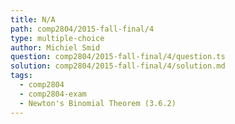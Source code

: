 ```yaml
---
title: N/A
path: comp2804/2015-fall-final/4
type: multiple-choice
author: Michiel Smid
question: comp2804/2015-fall-final/4/question.ts
solution: comp2804/2015-fall-final/4/solution.md
tags:
  - comp2804
  - comp2804-exam
  - Newton's Binomial Theorem (3.6.2)
---
```

